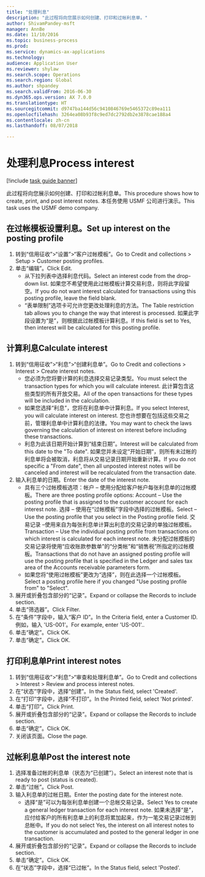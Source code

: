 ```yaml
--- 
title: "处理利息"
description: "此过程将向您展示如何创建、打印和过帐利息单。"
author: ShivamPandey-msft
manager: AnnBe
ms.date: 11/10/2016
ms.topic: business-process
ms.prod: 
ms.service: dynamics-ax-applications
ms.technology: 
audience: Application User
ms.reviewer: shylaw
ms.search.scope: Operations
ms.search.region: Global
ms.author: shpandey
ms.search.validFrom: 2016-06-30
ms.dyn365.ops.version: AX 7.0.0
ms.translationtype: HT
ms.sourcegitcommit: d9747ba144d56c9410846769e5465372c89ea111
ms.openlocfilehash: 3264ea08b93f8c9ed7dc2792db2e3878cae188a4
ms.contentlocale: zh-cn
ms.lasthandoff: 08/07/2018

---
```

# <a name="process-interest"></a><span data-ttu-id="23479-103">处理利息</span><span class="sxs-lookup"><span data-stu-id="23479-103">Process interest</span></span>

[!include [task guide banner](../../includes/task-guide-banner.md)]

<span data-ttu-id="23479-104">此过程将向您展示如何创建、打印和过帐利息单。</span><span class="sxs-lookup"><span data-stu-id="23479-104">This procedure shows how to create, print, and post interest notes.</span></span> <span data-ttu-id="23479-105">本任务使用 USMF 公司进行演示。</span><span class="sxs-lookup"><span data-stu-id="23479-105">This task uses the USMF demo company.</span></span>


## <a name="set-up-interest-on-the-posting-profile"></a><span data-ttu-id="23479-106">在过帐模板设置利息。</span><span class="sxs-lookup"><span data-stu-id="23479-106">Set up interest on the posting profile</span></span>
1. <span data-ttu-id="23479-107">转到“信用征收”>“设置”>“客户过帐模板”。</span><span class="sxs-lookup"><span data-stu-id="23479-107">Go to Credit and collections > Setup > Customer posting profiles.</span></span>
2. <span data-ttu-id="23479-108">单击“编辑”。</span><span class="sxs-lookup"><span data-stu-id="23479-108">Click Edit.</span></span>
    * <span data-ttu-id="23479-109">从下拉列表中选择利息代码。</span><span class="sxs-lookup"><span data-stu-id="23479-109">Select an interest code from the drop-down list.</span></span> <span data-ttu-id="23479-110">如果您不希望使用此过帐模板计算交易利息，则将此字段留空。</span><span class="sxs-lookup"><span data-stu-id="23479-110">If you do not want interest calculated for transactions using this posting profile, leave the field blank.</span></span>  
    * <span data-ttu-id="23479-111">“表单限制”选项卡可允许您更改处理利息的方法。</span><span class="sxs-lookup"><span data-stu-id="23479-111">The Table restriction tab allows you to change the way that interest is processed.</span></span> <span data-ttu-id="23479-112">如果此字段设置为“是”，则根据此过帐模板计算利息。</span><span class="sxs-lookup"><span data-stu-id="23479-112">If this field is set to Yes, then interest will be calculated for this posting profile.</span></span>  

## <a name="calculate-interest"></a><span data-ttu-id="23479-113">计算利息</span><span class="sxs-lookup"><span data-stu-id="23479-113">Calculate interest</span></span>
1. <span data-ttu-id="23479-114">转到“信用征收”>“利息”>“创建利息单”。</span><span class="sxs-lookup"><span data-stu-id="23479-114">Go to Credit and collections > Interest > Create interest notes.</span></span>
    * <span data-ttu-id="23479-115">您必须为您将要计算的利息选择交易记录类型。</span><span class="sxs-lookup"><span data-stu-id="23479-115">You must select the transaction types for which you will calculate interest.</span></span> <span data-ttu-id="23479-116">此计算包含这些类型的所有开放交易。</span><span class="sxs-lookup"><span data-stu-id="23479-116">All of the open transactions for these types will be included in the calculation.</span></span>  
    * <span data-ttu-id="23479-117">如果您选择“利息”，您将在利息单中计算利息。</span><span class="sxs-lookup"><span data-stu-id="23479-117">If you select Interest, you will calculate interest on interest.</span></span> <span data-ttu-id="23479-118">您也许想要在包括这些交易之前，管理利息单中计算利息的法律。</span><span class="sxs-lookup"><span data-stu-id="23479-118">You may want to check the laws governing the calculation of interest on interest before including these transactions.</span></span>  
    * <span data-ttu-id="23479-119">利息为此该日期开始计算到“结束日期”。</span><span class="sxs-lookup"><span data-stu-id="23479-119">Interest will be calculated from this date to the "To date".</span></span> <span data-ttu-id="23479-120">如果您并未设定“开始日期“，则所有未过帐的利息单将会被取消，利息将从交易记录日期开始重新计算。</span><span class="sxs-lookup"><span data-stu-id="23479-120">If you do not specific a "From date", then all unposted interest notes will be canceled and interest will be recalculated from the transaction date.</span></span>  
2. <span data-ttu-id="23479-121">输入利息单的日期。</span><span class="sxs-lookup"><span data-stu-id="23479-121">Enter the date of the interest note.</span></span>
    * <span data-ttu-id="23479-122">具有三个过帐模板选项：帐户 – 使用分配给客户帐户每张利息单的过帐模板。</span><span class="sxs-lookup"><span data-stu-id="23479-122">There are three posting profile options:   Account – Use the posting profile that is assigned to the customer account for each interest note.</span></span>   <span data-ttu-id="23479-123">选择 – 使用在“过帐模板”字段中选择的过帐模板。</span><span class="sxs-lookup"><span data-stu-id="23479-123">Select – Use the posting profile that you select in the Posting profile field.</span></span>   <span data-ttu-id="23479-124">交易记录 –使用来自为每张利息单计算出利息的交易记录的单独过帐模板。</span><span class="sxs-lookup"><span data-stu-id="23479-124">Transaction – Use the individual posting profile from transactions on which interest is calculated for each interest note.</span></span> <span data-ttu-id="23479-125">未分配过帐模板的交易记录将使用“应收账款参数单”的“分类帐”和“销售税”所指定的过帐模板。</span><span class="sxs-lookup"><span data-stu-id="23479-125">Transactions that do not have an assigned posting profile will use the posting profile that is specified in the Ledger and sales tax area of the Accounts receivable parameters form.</span></span>  
    * <span data-ttu-id="23479-126">如果您将“使用过帐模板”更改为“选择”，则在此选择一个过帐模板。</span><span class="sxs-lookup"><span data-stu-id="23479-126">Select a posting profile here if you changed "Use posting profile from" to "Select".</span></span>  
3. <span data-ttu-id="23479-127">展开或折叠包含部分的“记录”。</span><span class="sxs-lookup"><span data-stu-id="23479-127">Expand or collapse the Records to include section.</span></span>
4. <span data-ttu-id="23479-128">单击“筛选器”。</span><span class="sxs-lookup"><span data-stu-id="23479-128">Click Filter.</span></span>
5. <span data-ttu-id="23479-129">在“条件”字段中，输入“客户 ID”。</span><span class="sxs-lookup"><span data-stu-id="23479-129">In the Criteria field, enter a Customer ID.</span></span> <span data-ttu-id="23479-130">例如，输入 'US-001'。</span><span class="sxs-lookup"><span data-stu-id="23479-130">For example, enter 'US-001'..</span></span>
6. <span data-ttu-id="23479-131">单击“确定”。</span><span class="sxs-lookup"><span data-stu-id="23479-131">Click OK.</span></span>
7. <span data-ttu-id="23479-132">单击“确定”。</span><span class="sxs-lookup"><span data-stu-id="23479-132">Click OK.</span></span>

## <a name="print-interest-notes"></a><span data-ttu-id="23479-133">打印利息单</span><span class="sxs-lookup"><span data-stu-id="23479-133">Print interest notes</span></span>
1. <span data-ttu-id="23479-134">转到“信用征收”>“利息”>“审查和处理利息单”。</span><span class="sxs-lookup"><span data-stu-id="23479-134">Go to Credit and collections > Interest > Review and process interest notes.</span></span>
2. <span data-ttu-id="23479-135">在“状态”字段中，选择“创建”。</span><span class="sxs-lookup"><span data-stu-id="23479-135">In the Status field, select 'Created'.</span></span>
3. <span data-ttu-id="23479-136">在“打印”字段中，选择“不打印”。</span><span class="sxs-lookup"><span data-stu-id="23479-136">In the Printed field, select 'Not printed'.</span></span>
4. <span data-ttu-id="23479-137">单击“打印”。</span><span class="sxs-lookup"><span data-stu-id="23479-137">Click Print.</span></span>
5. <span data-ttu-id="23479-138">展开或折叠包含部分的“记录”。</span><span class="sxs-lookup"><span data-stu-id="23479-138">Expand or collapse the Records to include section.</span></span>
6. <span data-ttu-id="23479-139">单击“确定”。</span><span class="sxs-lookup"><span data-stu-id="23479-139">Click OK.</span></span>
7. <span data-ttu-id="23479-140">关闭该页面。</span><span class="sxs-lookup"><span data-stu-id="23479-140">Close the page.</span></span>

## <a name="post-the-interest-note"></a><span data-ttu-id="23479-141">过帐利息单</span><span class="sxs-lookup"><span data-stu-id="23479-141">Post the interest note</span></span>
1. <span data-ttu-id="23479-142">选择准备过帐的利息单（状态为“已创建”）。</span><span class="sxs-lookup"><span data-stu-id="23479-142">Select an interest note that is ready to post (status is created).</span></span>
2. <span data-ttu-id="23479-143">单击“过帐”。</span><span class="sxs-lookup"><span data-stu-id="23479-143">Click Post.</span></span>
3. <span data-ttu-id="23479-144">输入利息单的过帐日期。</span><span class="sxs-lookup"><span data-stu-id="23479-144">Enter the posting date for the interest note.</span></span>
    * <span data-ttu-id="23479-145">选择“是”可以为每张利息单创建一个总帐交易记录。</span><span class="sxs-lookup"><span data-stu-id="23479-145">Select Yes to create a general ledger transaction for each interest note.</span></span>     <span data-ttu-id="23479-146">如果未选择“是”，应付给客户的所有利息单上的利息将累加起来，作为一笔交易记录过帐到总帐中。</span><span class="sxs-lookup"><span data-stu-id="23479-146">If you do not select Yes, the interest on all interest notes to the customer is accumulated and posted to the general ledger in one transaction.</span></span>  
4. <span data-ttu-id="23479-147">展开或折叠包含部分的“记录”。</span><span class="sxs-lookup"><span data-stu-id="23479-147">Expand or collapse the Records to include section.</span></span>
5. <span data-ttu-id="23479-148">单击“确定”。</span><span class="sxs-lookup"><span data-stu-id="23479-148">Click OK.</span></span>
6. <span data-ttu-id="23479-149">在“状态”字段中，选择“已过帐”。</span><span class="sxs-lookup"><span data-stu-id="23479-149">In the Status field, select 'Posted'.</span></span>


